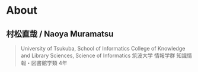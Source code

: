 # About

## 村松直哉 / Naoya Muramatsu
> University of Tsukuba, School of Informatics
> College of Knowledge and Library Sciences, Science of Informatics
> 筑波大学 情報学群 知識情報・図書館学類 4年 


